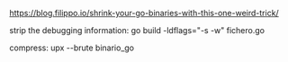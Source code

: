 https://blog.filippo.io/shrink-your-go-binaries-with-this-one-weird-trick/

strip the debugging information:
go build -ldflags="-s -w" fichero.go

compress:
upx --brute binario_go
